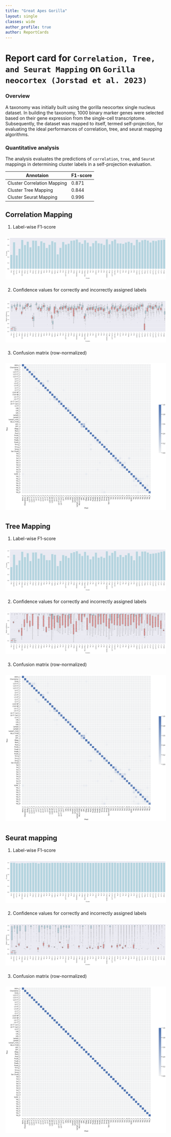 ```yaml
---
title: "Great Apes Gorilla"
layout: single
classes: wide
author_profile: true
author: ReportCards
---
```


# Report card for `Correlation, Tree, and Seurat Mapping` on `Gorilla neocortex (Jorstad et al. 2023)`

### Overview

A taxonomy was initially built using the gorilla neocortex single nucleus dataset. In building the taxonomy, 1000 binary marker genes were selected based on their gene expression from the single-cell transcriptome. Subsequently, the dataset was mapped to itself, termed self-projection, for evaluating the ideal performances of correlation, tree, and seurat mapping algorithms.

### Quantitative analysis

The analysis evaluates the predictions of `correlation`, `tree`, and `Seurat` mappings in determining cluster labels in a self-projection evaluation.

Annotaion | F1-score
--- | ---
Cluster Correlation Mapping | 0.871
Cluster Tree Mapping | 0.844
Cluster Seurat Mapping | 0.996

## Correlation Mapping 

1. Label-wise F1-score<br>
<img align='center' style="padding:10px 0px 10px 0px; border-radius: 0%" src="../../assets/greatapes/gorilla/gorilla_corr_figure_1.png"/>

2. Confidence values for correctly and incorrectly assigned labels<br>
<img align='center' style="padding:10px 0px 10px 0px; border-radius: 0%" src="../../assets/greatapes/gorilla/gorilla_corr_figure_2.png"/>

3. Confusion matrix (row-normalized)<br>
<img align='center' style="padding:10px 0px 10px 0px; border-radius: 0%" src="../../assets/greatapes/gorilla/gorilla_corr_figure_3.png"/>

## Tree Mapping 

1. Label-wise F1-score<br>
<img align='center' style="padding:10px 0px 10px 0px; border-radius: 0%" src="../../assets/greatapes/gorilla/gorilla_tree_figure_1.png"/>

2. Confidence values for correctly and incorrectly assigned labels<br>
<img align='center' style="padding:10px 0px 10px 0px; border-radius: 0%" src="../../assets/greatapes/gorilla/gorilla_tree_figure_2.png"/>

3. Confusion matrix (row-normalized)<br>
<img align='center' style="padding:10px 0px 10px 0px; border-radius: 0%" src="../../assets/greatapes/gorilla/gorilla_tree_figure_3.png"/>

## Seurat mapping

1. Label-wise F1-score<br>
<img align='center' style="padding:10px 0px 10px 0px; border-radius: 0%" src="../../assets/greatapes/gorilla/gorilla_seurat_figure_1.png"/>

2. Confidence values for correctly and incorrectly assigned labels<br>
<img align='center' style="padding:10px 0px 10px 0px; border-radius: 0%" src="../../assets/greatapes/gorilla/gorilla_seurat_figure_2.png"/>

3. Confusion matrix (row-normalized)<br>
<img align='center' style="padding:10px 0px 10px 0px; border-radius: 0%" src="../../assets/greatapes/gorilla/gorilla_seurat_figure_3.png"/>

